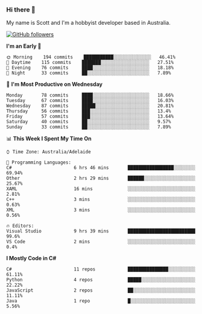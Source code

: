 ### Hi there 👋

My name is Scott and I'm a hobbyist developer based in Australia.

[![GitHub followers](https://img.shields.io/github/followers/puppetsw?label=Follow&style=social)](https://github.com/puppetsw?tab=followers)

<!--START_SECTION:waka-->
**I'm an Early 🐤** 

```text
🌞 Morning    194 commits    ███████████░░░░░░░░░░░░░░   46.41% 
🌆 Daytime    115 commits    ███████░░░░░░░░░░░░░░░░░░   27.51% 
🌃 Evening    76 commits     ████░░░░░░░░░░░░░░░░░░░░░   18.18% 
🌙 Night      33 commits     ██░░░░░░░░░░░░░░░░░░░░░░░   7.89%

```
📅 **I'm Most Productive on Wednesday** 

```text
Monday       78 commits     ████░░░░░░░░░░░░░░░░░░░░░   18.66% 
Tuesday      67 commits     ████░░░░░░░░░░░░░░░░░░░░░   16.03% 
Wednesday    87 commits     █████░░░░░░░░░░░░░░░░░░░░   20.81% 
Thursday     56 commits     ███░░░░░░░░░░░░░░░░░░░░░░   13.4% 
Friday       57 commits     ███░░░░░░░░░░░░░░░░░░░░░░   13.64% 
Saturday     40 commits     ██░░░░░░░░░░░░░░░░░░░░░░░   9.57% 
Sunday       33 commits     ██░░░░░░░░░░░░░░░░░░░░░░░   7.89%

```


📊 **This Week I Spent My Time On** 

```text
⌚︎ Time Zone: Australia/Adelaide

💬 Programming Languages: 
C#                       6 hrs 46 mins       █████████████████░░░░░░░░   69.94% 
Other                    2 hrs 29 mins       ██████░░░░░░░░░░░░░░░░░░░   25.67% 
XAML                     16 mins             ░░░░░░░░░░░░░░░░░░░░░░░░░   2.81% 
C++                      3 mins              ░░░░░░░░░░░░░░░░░░░░░░░░░   0.63% 
XML                      3 mins              ░░░░░░░░░░░░░░░░░░░░░░░░░   0.56%

🔥 Editors: 
Visual Studio            9 hrs 39 mins       █████████████████████████   99.6% 
VS Code                  2 mins              ░░░░░░░░░░░░░░░░░░░░░░░░░   0.4%

```

**I Mostly Code in C#** 

```text
C#                       11 repos            ███████████████░░░░░░░░░░   61.11% 
Python                   4 repos             █████░░░░░░░░░░░░░░░░░░░░   22.22% 
JavaScript               2 repos             ██░░░░░░░░░░░░░░░░░░░░░░░   11.11% 
Java                     1 repo              █░░░░░░░░░░░░░░░░░░░░░░░░   5.56%

```



<!--END_SECTION:waka-->

<!--
**puppetsw/puppetsw** is a ✨ _special_ ✨ repository because its `README.md` (this file) appears on your GitHub profile.

Here are some ideas to get you started:

- 🔭 I’m currently working on ...
- 🌱 I’m currently learning ...
- 👯 I’m looking to collaborate on ...
- 🤔 I’m looking for help with ...
- 💬 Ask me about ...
- 📫 How to reach me: ...
- 😄 Pronouns: ...
- ⚡ Fun fact: ...
-->
